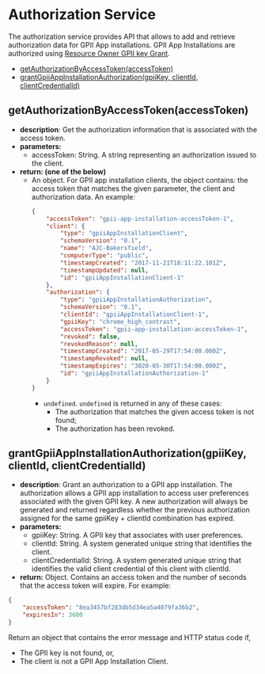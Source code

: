 # Authorization Service

The authorization service provides API that allows to add and retrieve authorization data for GPII App installations.
GPII App Installations are authorized using [Resource Owner GPII key
Grant](https://wiki.gpii.net/w/GPII_OAuth_2_Guide#Resource_Owner_GPII_Key_Grant).

* [getAuthorizationByAccessToken(accessToken)](#getauthorizationbyaccesstokenaccesstoken)
* [grantGpiiAppInstallationAuthorization(gpiiKey, clientId,
  clientCredentialId)](#grantgpiiappinstallationauthorizationgpiikey-clientid-clientcredentialid)

## getAuthorizationByAccessToken(accessToken)

* **description**: Get the authorization information that is associated with the access token.
* **parameters:**
  * accessToken: String. A string representing an authorization issued to the client.
* **return: (one of the below)**
  * An object. For GPII app installation clients, the object contains: the access token that matches the given
    parameter, the client and authorization data. An example:
    ```json
    {
        "accessToken": "gpii-app-installation-accessToken-1",
        "client": {
            "type": "gpiiAppInstallationClient",
            "schemaVersion": "0.1",
            "name": "AJC-Bakersfield",
            "computerType": "public",
            "timestampCreated": "2017-11-21T18:11:22.101Z",
            "timestampUpdated": null,
            "id": "gpiiAppInstallationClient-1"
        },
        "authorization": {
            "type": "gpiiAppInstallationAuthorization",
            "schemaVersion": "0.1",
            "clientId": "gpiiAppInstallationClient-1",
            "gpiiKey": "chrome_high_contrast",
            "accessToken": "gpii-app-installation-accessToken-1",
            "revoked": false,
            "revokedReason": null,
            "timestampCreated": "2017-05-29T17:54:00.000Z",
            "timestampRevoked": null,
            "timestampExpires": "3020-05-30T17:54:00.000Z",
            "id": "gpiiAppInstallationAuthorization-1"
        }
    }
    ```
    * `undefined`. `undefined` is returned in any of these cases:
      * The authorization that matches the given access token is not found;
      * The authorization has been revoked.

## grantGpiiAppInstallationAuthorization(gpiiKey, clientId, clientCredentialId)

* **description**: Grant an authorization to a GPII app installation. The authorization allows a GPII app installation
 to access user preferences associated with the given GPII key. A new authorization will always be generated and
 returned regardless whether the previous authorization assigned for the same gpiiKey + clientId combination has
 expired.
* **parameters:**
  * gpiiKey: String. A GPII key that associates with user preferences.
  * clientId: String. A system generated unique string that identifies the client.
  * clientCredentialId: String. A system generated unique string that identifies the valid client credential of this
    client with clientId.
* **return:** Object. Contains an access token and the number of seconds that the access token will expire. For example:

```json
{
    "accessToken": "8ea3457bf283db5d34ea5a4079fa36b2",
    "expiresIn": 3600
}
```

Return an object that contains the error message and HTTP status code if,

* The GPII key is not found, or,
* The client is not a GPII App Installation Client.
